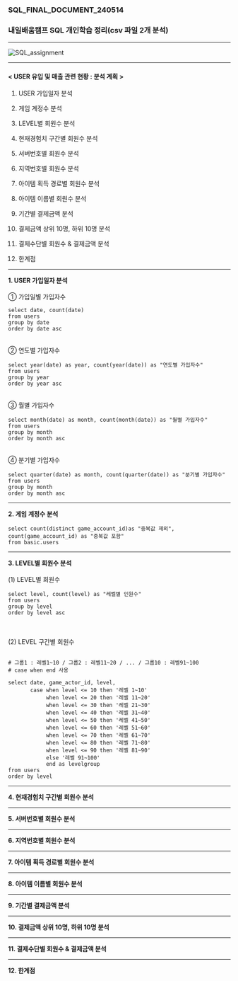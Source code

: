### SQL_FINAL_DOCUMENT_240514
### 내일배움캠프 SQL 개인학습 정리(csv 파일 2개 분석)
*** 

![SQL_assignment](https://github.com/inseong0910/sql_final_document_240514/assets/88603039/509313ac-d869-4803-99e7-52dcd6e87445)

***

#### < USER 유입 및 매출 관련 현황 : 분석 계획 > 

1. USER 가입일자 분석

2. 게임 계정수 분석

3. LEVEL별 회원수 분석

4. 현재경험치 구간별 회원수 분석

5. 서버번호별 회원수 분석

6. 지역번호별 회원수 분석

7. 아이템 획득 경로별 회원수 분석

8. 아이템 이름별 회원수 분석

9. 기간별 결제금액 분석

10. 결제금액 상위 10명, 하위 10명 분석

11. 결제수단별 회원수 & 결제금액 분석

12. 한계점 
***

__1. USER 가입일자 분석__
<br/><br/>
   ① 가입일별 가입자수
<pre><code>select date, count(date)
from users 
group by date
order by date asc</code></pre>


<br/>
   ② 연도별 가입자수
<pre><code>select year(date) as year, count(year(date)) as "연도별 가입자수"
from users
group by year 
order by year asc</code></pre>


<br/>
   ③ 월별 가입자수
<pre><code>select month(date) as month, count(month(date)) as "월별 가입자수"
from users 
group by month
order by month asc</code></pre>


<br/>
   ④ 분기별 가입자수 
<pre><code>select quarter(date) as month, count(quarter(date)) as "분기별 가입자수"
from users 
group by month
order by month asc</code></pre>


***
__2. 게임 계정수 분석__
<pre><code>select count(distinct game_account_id)as "중복값 제외",
count(game_account_id) as "중복값 포함" 
from basic.users</code></pre>

***
__3. LEVEL별 회원수 분석__
<br/><br/>
(1) LEVEL별 회원수
<pre><code>select level, count(level) as "레벨별 인원수"
from users 
group by level
order by level asc</code></pre>
<br/><br/>
(2) LEVEL 구간별 회원수
<pre><code>
# 그룹1 : 레벨1~10 / 그룹2 : 레벨11~20 / ... / 그룹10 : 레벨91~100
# case when end 사용

select date, game_actor_id, level, 
	   case when level <= 10 then '레벨 1~10'
			when level <= 20 then '레벨 11~20'
			when level <= 30 then '레벨 21~30'
			when level <= 40 then '레벨 31~40'
			when level <= 50 then '레벨 41~50'
			when level <= 60 then '레벨 51~60'
			when level <= 70 then '레벨 61~70'
			when level <= 80 then '레벨 71~80'
			when level <= 90 then '레벨 81~90'
			else '레벨 91~100'
			end as levelgroup
from users 
order by level</code></pre>
***
__4. 현재경험치 구간별 회원수 분석__

***
__5. 서버번호별 회원수 분석__

***
__6. 지역번호별 회원수 분석__

***
__7. 아이템 획득 경로별 회원수 분석__

***
__8. 아이템 이름별 회원수 분석__

***
__9. 기간별 결제금액 분석__

***
__10. 결제금액 상위 10명, 하위 10명 분석__

***
__11. 결제수단별 회원수 & 결제금액 분석__

***
__12. 한계점__



